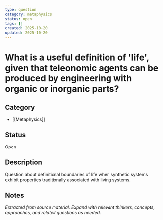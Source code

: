 ```yaml
---
type: question
category: metaphysics
status: open
tags: []
created: 2025-10-20
updated: 2025-10-20
---
```


# What is a useful definition of 'life', given that teleonomic agents can be produced by engineering with organic or inorganic parts?

## Category

- [[Metaphysics]]

## Status

Open

## Description

Question about definitional boundaries of life when synthetic systems exhibit properties traditionally associated with living systems.

## Notes

*Extracted from source material. Expand with relevant thinkers, concepts, approaches, and related questions as needed.*
